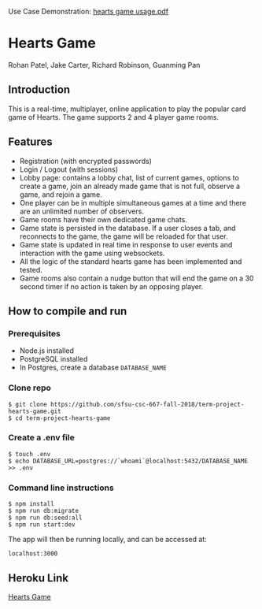 Use Case Demonstration: [hearts game usage.pdf](https://github.com/R-Robins/Hearts-Card-Game/files/9661248/hearts.game.usage.pdf)

# Hearts Game
Rohan Patel, Jake Carter, Richard Robinson, Guanming Pan

## Introduction
This is a real-time, multiplayer, online application to play the popular card game of Hearts. The game supports 2 and 4 player game rooms.

## Features

- Registration (with encrypted passwords)
- Login / Logout (with sessions)
- Lobby page: contains a lobby chat, list of current games, options to create a game, join an already made game that is not full, observe a game, and rejoin a game.
- One player can be in multiple simultaneous games at a time and there are an unlimited number of observers.
- Game rooms have their own dedicated game chats.
- Game state is persisted in the database. If a user closes a tab, and reconnects to the game, the game will be reloaded for that user.
- Game state is updated in real time in response to user events and interaction with the game using websockets.
- All the logic of the standard hearts game has been implemented and tested.
- Game rooms also contain a nudge button that will end the game on a 30 second timer if no action is taken by an opposing player.

## How to compile and run

### Prerequisites

- Node.js installed
- PostgreSQL installed
- In Postgres, create a database `DATABASE_NAME`

### Clone repo
```
$ git clone https://github.com/sfsu-csc-667-fall-2018/term-project-hearts-game.git
$ cd term-project-hearts-game
```

### Create a .env file
```
$ touch .env
$ echo DATABASE_URL=postgres://`whoami`@localhost:5432/DATABASE_NAME >> .env
```

### Command line instructions
```
$ npm install
$ npm run db:migrate
$ npm run db:seed:all
$ npm run start:dev
```

The app will then be running locally, and can be accessed at:

`localhost:3000`

## Heroku Link

[Hearts Game](https://hearts-game.herokuapp.com/)
